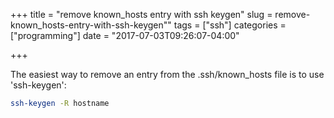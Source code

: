 +++
title = "remove known_hosts entry with ssh keygen"
slug = remove-known_hosts-entry-with-ssh-keygen""
tags = ["ssh"]
categories = ["programming"]
date = "2017-07-03T09:26:07-04:00"

+++

The easiest way to remove an entry from the .ssh/known_hosts file is to use 'ssh-keygen':

```bash
ssh-keygen -R hostname
```
